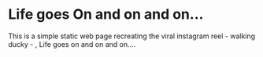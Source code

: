 # Life goes On and on and on...

This is a simple static web page recreating the viral instagram reel - walking ducky - , Life goes on and on and on....